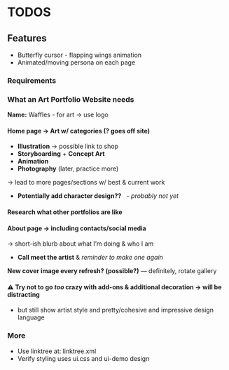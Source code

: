 # TODOS

## Features

- Butterfly cursor - flapping wings animation
- Animated/moving persona on each page

### Requirements

### What an Art Portfolio Website needs

**Name:** Waffles - for art → use logo

#### Home page → Art w/ categories (? goes off site)

- **Illustration** → possible link to shop
- **Storyboarding** + **Concept Art**
- **Animation**
- **Photography** (later, practice more)

→ lead to more pages/sections w/ best & current work

- **Potentially add character design??**
  - *probably not yet*

#### Research what other portfolios are like

#### About page → including contacts/social media

→ short-ish blurb about what I’m doing & who I am

- **Call meet the artist**
& *reminder to make one again*

**New cover image every refresh? (possible?)** — definitely, rotate gallery

#### ⚠️ Try not to go *too* crazy with add-ons & additional decoration → will be distracting

- but still show artist style and pretty/cohesive and impressive design language

### More

- Use linktree at: linktree.xml
- Verify styling uses ui.css and ui-demo design
